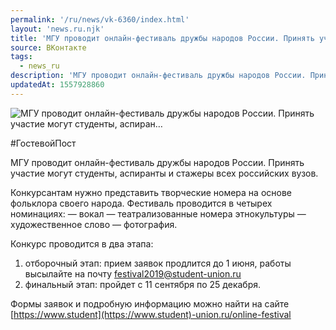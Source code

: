```yaml
---
permalink: '/ru/news/vk-6360/index.html'
layout: 'news.ru.njk'
title: 'МГУ проводит онлайн-фестиваль дружбы народов России. Принять участие могут студенты, аспиран'
source: ВКонтакте
tags:
  - news_ru
description: 'МГУ проводит онлайн-фестиваль дружбы народов России. Принять участие могут студенты, аспиран…'
updatedAt: 1557928860
---
```

![МГУ проводит онлайн-фестиваль дружбы народов России. Принять участие могут студенты, аспиран…](https://sun9-5.userapi.com/impf/c855020/v855020974/4202d/rlT7dbD9Wh0.jpg?size=900x600&quality=96&proxy=1&sign=0f0d2c25e3a329baab74cd0521d57953&c_uniq_tag=k2xUEzIB-el_eatcec4vPHBRuqv8tW7648GO5vRYTnI&type=album)

#ГостевойПост

МГУ проводит онлайн-фестиваль дружбы народов России. Принять участие могут студенты, аспиранты и стажеры всех российских вузов.

Конкурсантам нужно представить творческие номера на основе фольклора своего народа. Фестиваль проводится в четырех номинациях:
— вокал
— театрализованные номера этнокультуры
— художественное слово
— фотография.

Конкурс проводится в два этапа:
1) отборочный этап: прием заявок продлится до 1 июня, работы высылайте на почту festival2019@student-union.ru
2) финальный этап: пройдет с 11 сентября по 25 декабря.

Формы заявок и подробную информацию можно найти на сайте [https://www.student](https://www.student)-union.ru/online-festival
